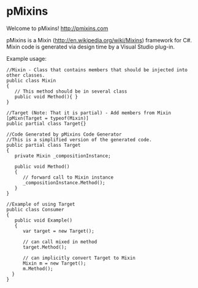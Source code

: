 pMixins
======


  Welcome to pMixins!  http://pmixins.com
  
  pMixins is a Mixin (http://en.wikipedia.org/wiki/Mixins)
  framework for C#.  Mixin code is generated via design time by a Visual Studio plug-in.
  
  Example usage:
  
    //Mixin - Class that contains members that should be injected into other classes.
    public class Mixin
    {
       // This method should be in several class
       public void Method(){ }
    }
  
    //Target (Note: That it is partial) - Add members from Mixin
    [pMixn(Target = typeof(Mixin)]
    public partial class Target{}
  
    //Code Generated by pMixins Code Generator 
    //This is a simplified version of the generated code.
    public partial class Target
    {
       private Mixin _compositionInstance; 
  
       public void Method()
       {
          // forward call to Mixin instance
          _compositionInstance.Method();
       }
    }
  
    //Example of using Target
    public class Consumer
    {
       public void Example()
       {
          var target = new Target();
        
          // can call mixed in method
          target.Method();
        
          // can implicitly convert Target to Mixin
          Mixin m = new Target();
          m.Method();
      }
    }
 
